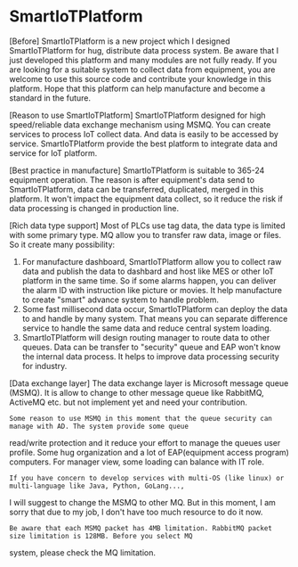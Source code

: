 # SmartIoTPlatform
[Before]
    SmartIoTPlatform is a new project which I designed SmartIoTPlatform for hug, distribute data process system. Be aware
that I just developed this platform and many modules are not fully ready. If you are looking for a suitable system to
collect data from equipment, you are welcome to use this source code and contribute your knowledge in this platform. Hope
that this platform can help manufacture and become a standard in the future.

[Reason to use SmartIoTPlatform]
    SmartIoTPlatform designed for high speed/reliable data exchange mechanism using MSMQ. You can create services
to process IoT collect data. And data is easily to be accessed by service. SmartIoTPlatform provide the best platform
to integrate data and service for IoT platform.

[Best practice in manufacture]
    SmartIoTPlatform is suitable to 365-24 equipment operation. The reason is after equipment's data send to
SmartIoTPlatform, data can be transferred, duplicated, merged in this platform. It won't impact the equipment
data collect, so it reduce the risk if data processing is changed in production line.

[Rich data type support]
    Most of PLCs use tag data, the data type is limited with some primary type. MQ allow you to transfer raw data,
image or files. So it create many possibility:
1. For manufacture dashboard, SmartIoTPlatform allow you to collect raw data and publish the data to dashbard and
   host like MES or other IoT platform in the same time. So if some alarms happen, you can deliver the alarm ID with
   instruction like picture or movies. It help manufacture to create "smart" advance system to handle problem.
2. Some fast millisecond data occur, SmartIoTPlatform can deploy the data to and handle by many system. That means you
   can separate difference service to handle the same data and reduce central system loading.
3. SmartIoTPlatform will design routing manager to route data to other queues. Data can be transfer to "security" queue
   and EAP won't know the internal data process. It helps to improve data processing security for industry.

[Data exchange layer]
    The data exchange layer is Microsoft message queue (MSMQ). It is allow to change to other message queue like RabbitMQ,
ActiveMQ etc. but not implement yet and need your contribution.

    Some reason to use MSMQ in this moment that the queue security can manage with AD. The system provide some queue
read/write protection and it reduce your effort to manage the queues user profile. Some hug organization and a lot of
EAP(equipment access program) computers. For manager view, some loading can balance with IT role.

    If you have concern to develop services with multi-OS (like linux) or multi-language like Java, Python, GoLang...,
I will suggest to change the MSMQ to other MQ. But in this moment, I am sorry that due to my job, I don't have too much
resource to do it now.

    Be aware that each MSMQ packet has 4MB limitation. RabbitMQ packet size limitation is 128MB. Before you select MQ
system, please check the MQ limitation.





